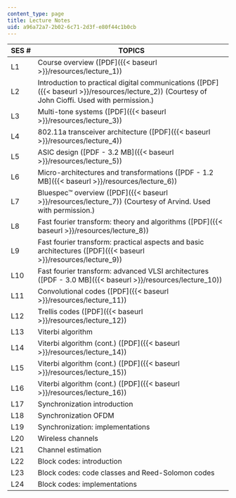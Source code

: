 ```yaml
---
content_type: page
title: Lecture Notes
uid: a96a72a7-2b02-6c71-2d3f-e80f44c1b0cb
---
```


| SES # | TOPICS |
| --- | --- |
| L1 | Course overview ([PDF]({{< baseurl >}}/resources/lecture_1)) |
| L2 | Introduction to practical digital communications ([PDF]({{< baseurl >}}/resources/lecture_2)) (Courtesy of John Cioffi. Used with permission.) |
| L3 | Multi-tone systems ([PDF]({{< baseurl >}}/resources/lecture_3)) |
| L4 | 802.11a transceiver architecture ([PDF]({{< baseurl >}}/resources/lecture_4)) |
| L5 | ASIC design ([PDF - 3.2 MB]({{< baseurl >}}/resources/lecture_5)) |
| L6 | Micro-architectures and transformations ([PDF - 1.2 MB]({{< baseurl >}}/resources/lecture_6)) |
| L7 | Bluespec™ overview ([PDF]({{< baseurl >}}/resources/lecture_7)) (Courtesy of Arvind. Used with permission.) |
| L8 | Fast fourier transform: theory and algorithms ([PDF]({{< baseurl >}}/resources/lecture_8)) |
| L9 | Fast fourier transform: practical aspects and basic architectures ([PDF]({{< baseurl >}}/resources/lecture_9)) |
| L10 | Fast fourier transform: advanced VLSI architectures ([PDF - 3.0 MB]({{< baseurl >}}/resources/lecture_10)) |
| L11 | Convolutional codes ([PDF]({{< baseurl >}}/resources/lecture_11)) |
| L12 | Trellis codes ([PDF]({{< baseurl >}}/resources/lecture_12)) |
| L13 | Viterbi algorithm |
| L14 | Viterbi algorithm (cont.) ([PDF]({{< baseurl >}}/resources/lecture_14)) |
| L15 | Viterbi algorithm (cont.) ([PDF]({{< baseurl >}}/resources/lecture_15)) |
| L16 | Viterbi algorithm (cont.) ([PDF]({{< baseurl >}}/resources/lecture_16)) |
| L17 | Synchronization introduction |
| L18 | Synchronization OFDM |
| L19 | Synchronization: implementations |
| L20 | Wireless channels |
| L21 | Channel estimation |
| L22 | Block codes: introduction |
| L23 | Block codes: code classes and Reed-Solomon codes |
| L24 | Block codes: implementations